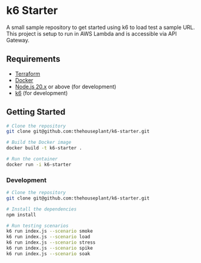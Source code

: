 # k6 Starter

A small sample repository to get started using k6 to load test a sample URL. This project is setup to run in AWS Lambda and is accessible via API Gateway.

## Requirements

- [Terraform](https://www.terraform.io/)
- [Docker](https://www.docker.com/)
- [Node.js 20.x](https://nodejs.org/en) or above (for development)
- [k6](https://k6.io/) (for development)

## Getting Started

```zsh
# Clone the repository
git clone git@github.com:thehouseplant/k6-starter.git

# Build the Docker image
docker build -t k6-starter .

# Run the container
docker run -i k6-starter
```

### Development

```zsh
# Clone the repository
git clone git@github.com:thehouseplant/k6-starter.git

# Install the dependencies
npm install

# Run testing scenarios
k6 run index.js --scenario smoke
k6 run index.js --scenario load
k6 run index.js --scenario stress
k6 run index.js --scenario spike
k6 run index.js --scenario soak
````
